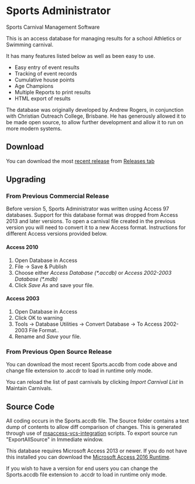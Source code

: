 # Sports Administrator
Sports Carnival Management Software 

This is an access database for managing results for a school Athletics or Swimming carnival.
 
It has many features listed below as well as been easy to use.
* Easy entry of event results 
* Tracking of event records 
* Cumulative house points 
* Age Champions
* Multiple Reports to print results
* HTML export of results

The database was originally developed by Andrew Rogers, in conjunction with Christian Outreach College, Brisbane. He has generously allowed it to be made open source, to allow further development and allow it to run on more modern systems.

## Download
You can download the most [recent release](https://github.com/ruddj/SportsAdmin/releases/latest) from [Releases tab](https://github.com/ruddj/SportsAdmin/releases/latest)

## Upgrading
### From Previous Commercial Release
Before version 5, Sports Administrator was written using Access 97 databases. 
Support for this database format was dropped from Access 2013 and later versions.
To open a carnival file created in the previous version you will need to convert it to a new Access format. 
Instructions for different Access versions provided below.

#### Access 2010 ####
1. Open Database in Access
2. File -> Save & Publish
3. Choose either *Access Database (\*.accdb)* or *Access 2002-2003 Database (\*.mdb)*
4. Click *Save As* and save your file.

#### Access 2003 ####
1. Open Database in Access
2. Click OK to warning
3. Tools -> Database Utilities -> Convert Database -> To Access 2002-2003 File Format..
4. Rename and *Save* your file.

### From Previous Open Source Release
You can download the most recent Sports.accdb from code above and change file extension to .accdr to load in runtime only mode. 

You can reload the list of past carnivals by clicking *Import Carnival List* in Maintain Carnivals.


## Source Code
All coding occurs in the Sports.accdb file. The Source folder contains a text dump of contents to allow diff comparison of changes. 
This is generated through use of [msaccess-vcs-integration](https://github.com/timabell/msaccess-vcs-integration) scripts.
To export source run "ExportAllSource" in Immediate window.

This database requires Microsoft Access 2013 or newer. If you do not have this installed you can download the [Microsoft Access 2016 Runtime](https://www.microsoft.com/en-us/download/details.aspx?id=50040).

If you wish to have a version for end users you can change the Sports.accdb file extension to .accdr to load in runtime only mode.
